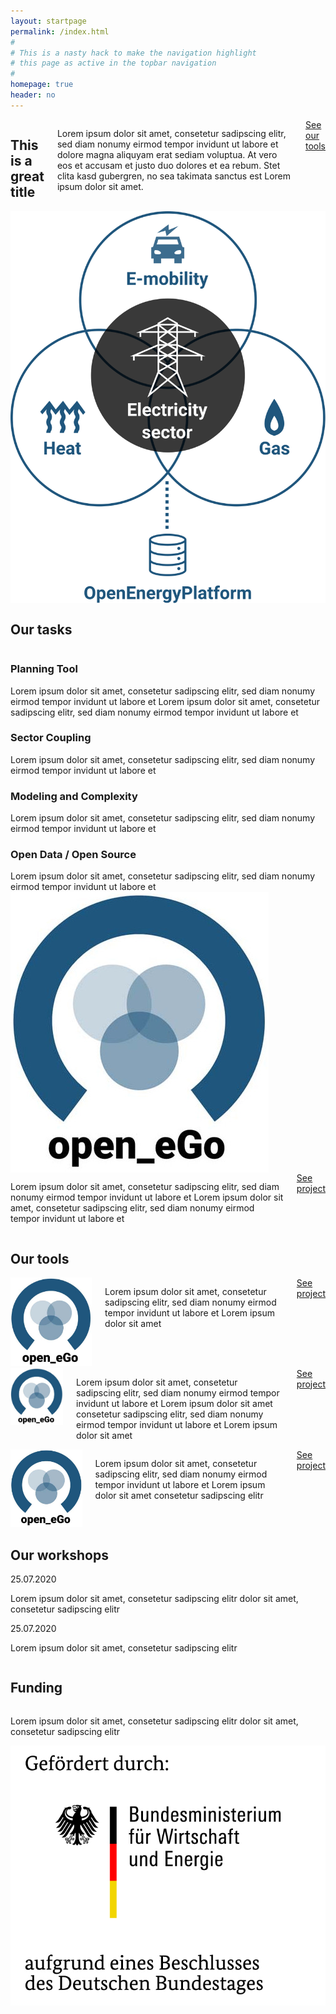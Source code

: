 ```yaml
---
layout: startpage
permalink: /index.html
#
# This is a nasty hack to make the navigation highlight
# this page as active in the topbar navigation
#
homepage: true
header: no
---
```



<div class="page__wrap">

  <section class="hero row row__wrap">
    <div class="medium-7 columns">
      <h1 class="hero__header">This is a great title</h1>
      <p class="hero__subheader">Lorem ipsum dolor sit amet, consetetur sadipscing elitr, sed diam nonumy eirmod tempor invidunt ut labore et dolore magna aliquyam erat sediam voluptua. At vero eos et accusam et justo duo dolores et ea rebum. Stet clita kasd gubergren, no sea takimata sanctus est Lorem ipsum dolor sit amet.
      </p>
      <div class="hero__btn">
        <a href="/tools_data/" class="button hero__cta">See our tools</a>
      </div>
    </div>
    <div class="medium-5 columns hero__img">
      <img src="images/HP_hero_img_v3_for_web.svg" alt="Image about how open_egon works">
    </div>
  </section>

  <section class="tasks row row__wrap">
    <div class="small-12 columns tasks__header">
      <h2>Our tasks</h2>
    </div>
    <div class="small-12 columns">
      <div class="tasks__row row">
        <div class="tasks__item medium-6 columns">
          <div class="tasks__item-text">
            <h3 class="tasks__item-title">Planning Tool</h3>
            Lorem ipsum dolor sit amet, consetetur sadipscing elitr, sed diam nonumy eirmod tempor invidunt ut labore et Lorem ipsum dolor sit amet, consetetur sadipscing elitr, sed diam nonumy eirmod tempor invidunt ut labore et 
          </div>
        </div>
        <div class="tasks__item medium-6 columns">
          <div class="tasks__item-text">
            <h3 class="tasks__item-title">Sector Coupling</h3>
            Lorem ipsum dolor sit amet, consetetur sadipscing elitr, sed diam nonumy eirmod tempor invidunt ut labore et
          </div>
        </div>
      </div>
    </div>
    <div class="small-12 columns">
      <div class="tasks__row row">
        <div class="tasks__item medium-6 columns">
          <div class="tasks__item-text">
          <h3 class="tasks__item-title">Modeling and Complexity</h3>
            Lorem ipsum dolor sit amet, consetetur sadipscing elitr, sed diam nonumy eirmod tempor invidunt ut labore et
          </div>
        </div>
        <div class="tasks__item medium-6 columns">
          <div class="tasks__item-text">
            <h3 class="tasks__item-title">Open Data / Open Source</h3>
            Lorem ipsum dolor sit amet, consetetur sadipscing elitr, sed diam nonumy eirmod tempor invidunt ut labore et
          </div>
        </div>
      </div>
    </div>
  </section>

  <section class="openego row row__wrap">
    <div class="columns openego__img">
      <img src="images/open_ego_logo.jpg" alt="Logo open_ego">
    </div>
    <div class="columns openego__text">
      <p>Lorem ipsum dolor sit amet, consetetur sadipscing elitr, sed diam nonumy eirmod tempor invidunt ut labore et Lorem ipsum dolor sit amet, consetetur sadipscing elitr, sed diam nonumy eirmod tempor invidunt ut labore et
      </p>
      <div class="openego__btn">
        <a href="#" class="button">See project</a>
      </div>
    </div>
  </section>

  <section class="tools row row__wrap">
    <div class="columns tools__header">
      <h2>Our tools</h2>
    </div>
    <div class="columns tools__items">
      <div class="row" data-equalizer>
        <div class="medium-4 columns tools__item" data-equalizer-watch>
          <div class="tools__item-img">
            <img src="images/open_ego_logo.jpg" alt="Logo open_ego">
          </div>
          <div class="tools__item-text">
            <p>
            Lorem ipsum dolor sit amet, consetetur sadipscing elitr, sed diam nonumy eirmod tempor invidunt ut labore et Lorem ipsum dolor sit amet
            </p>
          </div>
          <div class="tools__item-link">
            <a href="#" class="button">See project</a>
          </div>
        </div>
        <div class="medium-4 columns tools__item" data-equalizer-watch>
          <div class="tools__item-img">
            <img src="images/open_ego_logo.jpg" alt="Logo open_ego">
          </div>
          <div class="tools__item-text">
            <p>
            Lorem ipsum dolor sit amet, consetetur sadipscing elitr, sed diam nonumy eirmod tempor invidunt ut labore et Lorem ipsum dolor sit amet consetetur sadipscing elitr, sed diam nonumy eirmod tempor invidunt ut labore et Lorem ipsum dolor sit amet
            </p>
          </div>
          <div class="tools__item-link">
            <a href="#" class="button">See project</a>
          </div>
        </div>
        <div class="medium-4 columns tools__item" data-equalizer-watch>
          <div class="tools__item-img">
            <img src="images/open_ego_logo.jpg" alt="Logo open_ego">
          </div>
          <div class="tools__item-text">
            <p>
            Lorem ipsum dolor sit amet, consetetur sadipscing elitr, sed diam nonumy eirmod tempor invidunt ut labore et Lorem ipsum dolor sit amet consetetur sadipscing elitr
            </p>
          </div>
          <div class="tools__item-link">
            <a href="#" class="button">See project</a>
          </div>
        </div>
      </div>
    </div>
  </section>

  <section class="workshops row row__wrap">
    <div class="columns workshops__header">
      <h2>Our workshops</h2>
    </div>
    <div class="small-12 columns">
      <div class="workshops__row row">
        <div class="workshops__item medium-4 medium-offset-2 columns">
          <div class="workshops__item-text">
            <div class="workshops__item-date">
              25.07.2020
            </div>
            <p>Lorem ipsum dolor sit amet, consetetur sadipscing elitr dolor sit amet, consetetur sadipscing elitr</p>
          </div>
        </div>
        <div class="workshops__item medium-4 columns">
          <div class="workshops__item-text">
            <div class="workshops__item-date">
              25.07.2020
            </div>
            <p>Lorem ipsum dolor sit amet, consetetur sadipscing elitr</p>
          </div>
        </div>
      </div>
    </div>
  </section>

  <section class="funding row row__wrap">
    <div class="columns funding__header">
      <h2>Funding</h2>
    </div>
    <div class="columns funding__text">
      <p>Lorem ipsum dolor sit amet, consetetur sadipscing elitr dolor sit amet, consetetur sadipscing elitr</p>
    </div>
    <div class="columns funding__logo">
      <a href="https://www.bmwi.de/" title="Zur BMWI Website">
        <img src="images/BMWI.jpg" alt="Logo vom BMWI">
      </a>
    </div>
  </section>

</div>
